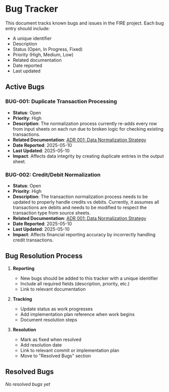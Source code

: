 # Bug Tracker

This document tracks known bugs and issues in the FIRE project. Each bug entry should include:
- A unique identifier
- Description
- Status (Open, In Progress, Fixed)
- Priority (High, Medium, Low)
- Related documentation
- Date reported
- Last updated

## Active Bugs

### BUG-001: Duplicate Transaction Processing
- **Status**: Open
- **Priority**: High
- **Description**: The normalization process currently re-adds every row from input sheets on each run due to broken logic for checking existing transactions.
- **Related Documentation**: [ADR 001: Data Normalization Strategy](/docs/adr/001-data-normalization-strategy.md)
- **Date Reported**: 2025-05-10
- **Last Updated**: 2025-05-10
- **Impact**: Affects data integrity by creating duplicate entries in the output sheet.

### BUG-002: Credit/Debit Normalization
- **Status**: Open
- **Priority**: High
- **Description**: The transaction normalization process needs to be updated to properly handle credits vs debits. Currently, it assumes all transactions are debits and needs to be modified to respect the transaction type from source sheets.
- **Related Documentation**: [ADR 001: Data Normalization Strategy](/docs/adr/001-data-normalization-strategy.md)
- **Date Reported**: 2025-05-10
- **Last Updated**: 2025-05-10
- **Impact**: Affects financial reporting accuracy by incorrectly handling credit transactions.

## Bug Resolution Process

1. **Reporting**
   - New bugs should be added to this tracker with a unique identifier
   - Include all required fields (description, priority, etc.)
   - Link to relevant documentation

2. **Tracking**
   - Update status as work progresses
   - Add implementation plan reference when work begins
   - Document resolution steps

3. **Resolution**
   - Mark as fixed when resolved
   - Add resolution date
   - Link to relevant commit or implementation plan
   - Move to "Resolved Bugs" section

## Resolved Bugs

*No resolved bugs yet* 